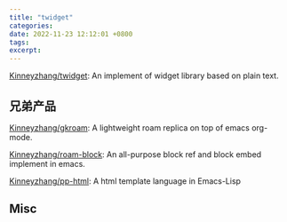 ```yaml
---
title: "twidget"
categories: 
date: 2022-11-23 12:12:01 +0800
tags: 
excerpt: 
---
```


[Kinneyzhang/twidget](https://github.com/Kinneyzhang/twidget): An implement of widget library based on plain text.


## 兄弟产品


[Kinneyzhang/gkroam](https://github.com/Kinneyzhang/gkroam): A lightweight roam replica on top of emacs org-mode.

[Kinneyzhang/roam-block](https://github.com/Kinneyzhang/roam-block): An all-purpose block ref and block embed implement in emacs.

[Kinneyzhang/pp-html](https://github.com/Kinneyzhang/pp-html): A html template language in Emacs-Lisp



## Misc




